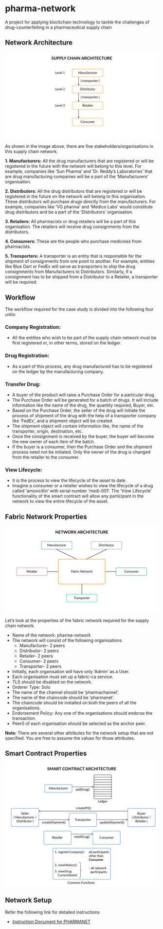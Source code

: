 # pharma-network
A project for applying blockchain technology to tackle the challenges of drug-counterfeiting in a pharmaceutical supply chain

## Network Architecture

![](images/Network_Blueprint.png)


As shown in the image above, there are five stakeholders/organisations in this supply chain network.

 

**1. Manufacturers:** All the drug manufacturers that are registered or will be registered in the future with the network will belong to this level. For example, companies like ‘Sun Pharma’ and ‘Dr. Reddy’s Laboratories’ that are drug manufacturing companies will be a part of the ‘Manufacturers’ organisation.

 

**2. Distributors:** All the drug distributors that are registered or will be registered in the future on the network will belong to this organisation. These distributors will purchase drugs directly from the manufacturers. For example, companies like ‘VG pharma’ and ‘Medico Labs’ would constitute drug distributors and be a part of the ‘Distributors’ organisation.

 

**3. Retailers:** All pharmacists or drug retailers will be a part of this organisation. The retailers will receive drug consignments from the distributors. 

 

**4. Consumers:** These are the people who purchase medicines from pharmacists. 

 

**5. Transporters:** A transporter is an entity that is responsible for the shipment of consignments from one point to another. For example, entities like Blue Dart or FedEx will serve as transporters to ship the drug consignments from Manufacturers to Distributors. Similarly, if a consignment has to be shipped from a Distributor to a Retailer, a transporter will be required. 


## Workflow
The workflow required for the case study is divided into the following four units:

 

### Company Registration: 
-   All the entities who wish to be part of the supply chain network must be first registered or, in other terms, stored on the ledger. 
### Drug Registration:
-   As a part of this process, any drug manufactured has to be registered on the ledger by the manufacturing company. 
### Transfer Drug:
-   A buyer of the product will raise a Purchase Order for a particular drug.
-   The Purchase Order will be generated for a batch of drugs. It will include information like the name of the drug, the quantity required, Buyer, etc.
-   Based on the Purchase Order, the seller of the drug will initiate the process of shipment of the drug with the help of a transporter company like ‘FedEx’, and a shipment object will be created.
-   The shipment object will contain information like, the name of the transporter, origin, destination, etc.
-   Once the consignment is received by the buyer, the buyer will become the new owner of each item of the batch. 
-   If the buyer is a consumer, then the Purchase Order and the shipment process need not be initiated. Only the owner of the drug is changed from the retailer to the consumer. 
### View Lifecycle: 
-   It is the process to view the lifecycle of the asset to date. 
-   Imagine a consumer or a retailer wishes to view the lifecycle of a drug called ‘amoxicillin’ with serial number ‘medi-001’. The ‘View Lifecycle’ functionality of the smart contract will allow any participant in the network to view the entire lifecycle of the asset.


## Fabric Network Properties

![](images/Network_Architecture.png)

Let’s look at the properties of the fabric network required for the supply chain network.

-   Name of the network: pharma-network
-   The network will consist of the following organisations.
    -   Manufacturer- 2 peers
    -   Distributor-  2 peers
    -   Retailer- 2 peers
    -   Consumer- 2 peers
    -   Transporter- 2 peers
-   Initially, each organisation will have only ‘Admin’ as a User.
-   Each organisation must set up a fabric-ca service.
-   TLS should be disabled on the network.
-   Orderer Type: Solo
-   The name of the channel should be ‘pharmachannel’.
-   The name of the chaincode should be ‘pharmanet’.
-   The chaincode should be installed on both the peers of all the organisations.
-   Endorsement Policy: Any one of the organisations should endorse the transaction.
-   Peer0 of each organisation should be selected as the anchor peer.
 

**Note:** There are several other attributes for the network setup that are not specified. You are free to assume the values for those attributes.

## Smart Contract Properties
![](images/Smart_Contract_Flow.png)

## Network Setup

Refer the following link for detailed instructions 
 - [Instruction Document for PHARMANET](https://docs.google.com/document/d/1Z9AfCGvm5rW2UMn9BAP5n77XSj1F8h196QOy5CwW6Vg/edit?usp=sharing)
